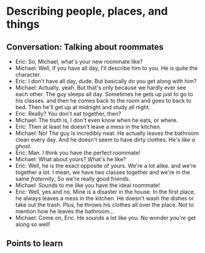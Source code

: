 # Describing people, places, and things

## Conversation: Talking about roommates

- Eric: So, Michael, what's your new roommate like?
- Michael: Well, if you have all day, I'll describe him to you. He is quite the character.
- Eric: I don't have all day, dude. But basically do you get along with him?
- Michael: Actually, yeah. But that's only because we hardly ever see each other. The guy sleeps all day. Sometimes he gets up just to go to his classes. and then he comes back to the room and goes to back to bed. Then he'll get up at midnight and study all night.
- Eric: Really? You don't eat together, then?
- Michael: The truth is, I don't even know when he eats, or where.
- Eric: Then at least he doesn't leave a mess in the kitchen.
- Michael: No! The guy is incredibly neat. He actually leaves the bathroom clean every day. And he doesn't seem to have dirty clothes. He's _like a ghost_.
- Eric: Man. I think you have the perfect roommate!
- Michael: What about yours? What's he like?
- Eric: Well, he is the exact opposite of yours. We're a lot alike. and we're together a lot. I mean, we have two classes together and we're in the same _fraternity_, So we're really good friends.
- Michael: Sounds to me like you have the ideal roommate!
- Eric: Well, yes and no. Mine is a disaster in the house. In the first place, he always leaves a mess in the kitchen. He doesn't wash the dishes or take out the trash. Plus, he throws his clothes all over the place. Not to mention how he leaves the bathroom...
- Michael: Come on, Eric. He sounds a lot like you. No wonder _you're_ get along so well!

## Points to learn
